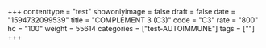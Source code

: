 +++
contenttype = "test"
showonlyimage = false
draft = false
date = "1594732099539"
title = "COMPLEMENT 3 (C3)"
code = "C3"
rate = "800"
hc = "100"
weight = 55614
categories = ["test-AUTOIMMUNE"]
tags = [""]
+++

